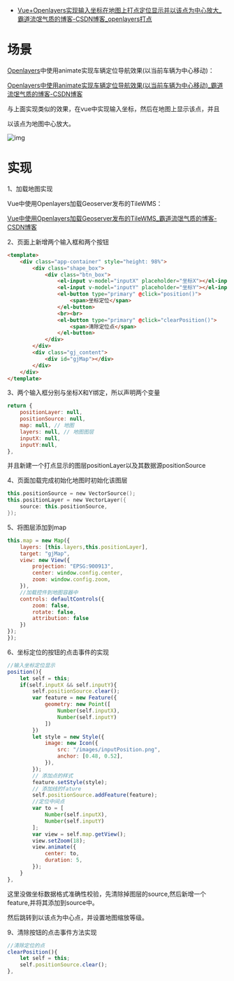 - [Vue+Openlayers实现输入坐标在地图上打点定位显示并以该点为中心放大_霸道流氓气质的博客-CSDN博客_openlayers打点](https://blog.csdn.net/BADAO_LIUMANG_QIZHI/article/details/123688006)

# 场景

[Openlayers](https://so.csdn.net/so/search?q=Openlayers&spm=1001.2101.3001.7020)中使用animate实现车辆定位导航效果(以当前车辆为中心移动)：

[Openlayers中使用animate实现车辆定位导航效果(以当前车辆为中心移动)_霸道流氓气质的博客-CSDN博客](https://blog.csdn.net/BADAO_LIUMANG_QIZHI/article/details/118634344)

与上面实现类似的效果，在vue中实现输入坐标，然后在地图上显示该点，并且

以该点为地图中心放大。



![img](https://img-blog.csdnimg.cn/72cb347b938b488da38874008511ddca.gif)

# 实现

1、加载地图实现

Vue中使用Openlayers加载Geoserver发布的TileWMS：

[Vue中使用Openlayers加载Geoserver发布的TileWMS_霸道流氓气质的博客-CSDN博客](https://blog.csdn.net/BADAO_LIUMANG_QIZHI/article/details/115916949)

2、页面上新增两个输入框和两个按钮

```html
<template>
    <div class="app-container" style="height: 98%">
        <div class="shape_box">
            <div class="btn_box">
                <el-input v-model="inputX" placeholder="坐标X"></el-input>
                <el-input v-model="inputY" placeholder="坐标Y"></el-input>
                <el-button type="primary" @click="position()">
                    <span>坐标定位</span>
                </el-button>
                <br><br>
                <el-button type="primary" @click="clearPosition()">
                    <span>清除定位点</span>
                </el-button>
            </div>
        </div>
        <div class="gj_content">
            <div id="gjMap"></div>
        </div>
    </div>
</template>
```

3、两个输入框分别与坐标X和Y绑定，所以声明两个变量

```js
return {       
    positionLayer: null,
    positionSource: null,
    map: null, // 地图
    layers: null, // 地图图层
    inputX: null,
    inputY:null,
},
```

并且新建一个打点显示的图层positionLayer以及其数据源positionSource

4、页面加载完成初始化地图时初始化该图层

```kotlin
this.positionSource = new VectorSource();
this.positionLayer = new VectorLayer({
    source: this.positionSource,
});
```

5、将图层添加到map

```javascript
this.map = new Map({
    layers: [this.layers,this.positionLayer],
    target: "gjMap",
    view: new View({
        projection: "EPSG:900913",
        center: window.config.center,
        zoom: window.config.zoom,
    }),
    //加载控件到地图容器中
    controls: defaultControls({
        zoom: false,
        rotate: false,
        attribution: false
    })
});
});
```

6、坐标定位的按钮的点击事件的实现

```javascript
//输入坐标定位显示
position(){
    let self = this;
    if(self.inputX && self.inputY){
        self.positionSource.clear();
        var feature = new Feature({
            geometry: new Point([
                Number(self.inputX),
                Number(self.inputY)
            ])
        })
        let style = new Style({
            image: new Icon({
                src: "/images/inputPosition.png",
                anchor: [0.48, 0.52],
            }),
        });
        // 添加点的样式
        feature.setStyle(style);
        // 添加线的fature
        self.positionSource.addFeature(feature);
        //定位中间点
        var to = [
            Number(self.inputX),
            Number(self.inputY)
        ];
        var view = self.map.getView();
        view.setZoom(18);
        view.animate({
            center: to,
            duration: 5,
        });
    }
},
```

这里没做坐标数据格式准确性校验，先清除掉图层的source,然后新增一个feature,并将其添加到source中。

然后跳转到以该点为中心点，并设置地图缩放等级。

9、清除按钮的点击事件方法实现

```javascript
//清除定位的点
clearPosition(){
    let self = this;
    self.positionSource.clear();
},
```
